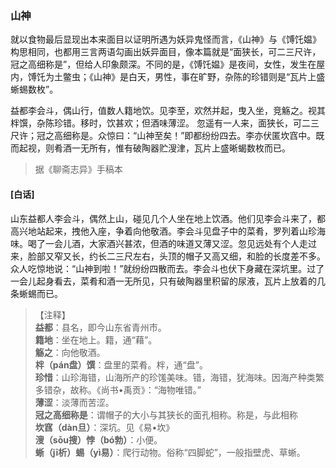 <script type="text/javascript">
    var head = document.getElementsByTagName('head')[0];
    cssURL = '/public/liao.css';
    linkTag = document.createElement('link');
    linkTag.href = cssURL;
    linkTag.setAttribute('type','text/css');
    linkTag.setAttribute('rel','stylesheet');
    head.appendChild(linkTag);
</script>
### 山神

就以食物最后显现出本来面目以证明所遇为妖异鬼怪而言，《山神》与《馎饦媪》构思相同，也都用三言两语勾画出妖异面目，像本篇就是“面狭长，可二三尺许，冠之高细称是”，但给人印象颇深。不同的是，《馎饦媪》是夜间，女性，发生在屋内，馎饦为土鳖虫；《山神》是白天，男性，事在旷野，杂陈的珍错则是“瓦片上盛蜥蜴数枚”。

益都李会斗，偶山行，值数人籍地饮。见李至，欢然并起，曳入坐，竞觞之。视其柈馔，杂陈珍错。移时，饮甚欢；但酒味薄涩。
忽遥有一人来，面狭长，可二三尺许；冠之高细称是。众惊曰：“山神至矣！”即都纷纷四去。李亦伏匿坎窞中。既而起视，则肴酒一无所有，惟有破陶器贮溲津，瓦片上盛晰蝎数枚而已。

</section>

> 据《聊斋志异》手稿本

#### [白话]
<aside>

山东益都人李会斗，偶然上山，碰见几个人坐在地上饮酒。他们见李会斗来了，都高兴地站起来，拽他入座，争着向他敬酒。李会斗见盘子中的菜肴，罗列着山珍海味。喝了一会儿酒，大家酒兴甚浓，但酒的味道又薄又涩。忽见远处有个人走过来，脸部又窄又长，约长二三尺左右，头顶的帽子又高又细，和脸的长度差不多。众人吃惊地说：“山神到啦！”就纷纷四散而去。李会斗也伏下身藏在深坑里。过了一会儿起身看去，菜肴和酒一无所见，只有破陶器里积留的尿液，瓦片上放着的几条蜥蜴而已。

</aside>

> 【注释】  
<b>益都</b>：县名，即今山东省青州市。  
<b>籍地</b>：坐在地上。籍，通“藉”。  
<b>觞之</b>：向他敬酒。  
<b>柈（pán盘）馔</b>：盘里的菜肴。柈，通“盘”。  
<b>珍惜</b>：山珍海错，山海所产的珍馐美味。错，海错，犹海味。因海产种类繁多错杂，故称。《尚书•禹贡》：“海物唯错。”  
<b>薄涩</b>：淡薄而苦涩。  
<b>冠之高细称是</b>：谓帽子的大小与其狭长的面孔相称。称是，与此相称  
<b>坎窞（dàn旦）</b>：深坑。见《易•坎》  
<b>溲（sōu搜）悖（bó勃）</b>：小便。  
<b>蜥（jī析）蜴（yì易）</b>：爬行动物。俗称“四脚蛇”，一般指壁虎、草蜥。  
